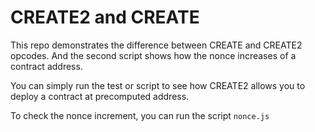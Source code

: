 # CREATE2 and CREATE 

This repo demonstrates the difference between CREATE and CREATE2 opcodes.
And the second script shows how the nonce increases of a contract address.

You can simply run the test or script to see how CREATE2 allows you to deploy a contract at precomputed address. 

To check the nonce increment, you can run the script `nonce.js`

